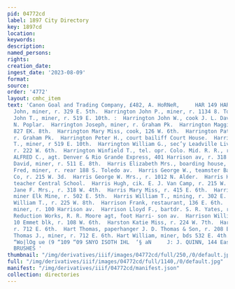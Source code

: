 ```yaml
---
pid: 04772cd
label: 1897 City Directory
key: 1897cd
location: 
keywords: 
description: 
named_persons: 
rights: 
creation_date: 
ingest_date: '2023-08-09'
format: 
source: 
order: '4772'
layout: cmhc_item
text: 'Canon Goal and Trading Company, £482, A. HoRNeR,     HAR 149 HAR     Harrington
  John, miner, r. 329 E. 5th.  Harrington John P., miner, r. 1134 8. Toledo av.  Harrington
  John T., miner, r. 519 E. 10th. :  Harrington John W., cook J. L. Davison, 1311
  N. Poplar.  Harrington Joseph, miner, r. Graham Pk.  Harrington Maggie Mrs., r.
  827 EK. 8th.  Harrington Mary Miss, cook, 126 W. 6th.  Harrington Patrick C., miner,
  r. Graham Pk.  Harrington Peter H., court bailiff Court House.  Harrington Timothy
  T., miner, r 519 E. 10th.  Harrington William G., sec’y Leadville Live Stock Co,
  r. 222 W. 6th.  Harrington Winfield T., tel. opr. Colo. Mid. R. R., r. 417 W. 4th.  HARRIS
  ALFRED C., agt. Denver & Rio Grande Express, 401 Harrison av, r. 318 W. 4th.  Harris
  David, miner, r. 511 E. 8th.  Harris Elizabeth Mrs., boarding house, 415 EK. 6th.  Harris
  Fred, miner, r. rear 188 S. Toledo av.  Harris George W., teamster Baldwin Coal
  Co, r. 215 W. 3d.  Harris George W. Mrs., r. 1012 N. Alder.  Harris Harriet A. Miss,
  teacher Central School.  Harris Hugh, cik. E. J. Van Camp, r. 215 W. 3d.  Harris
  Jane F. Mrs., r. 318 W. 4th.  Harris Mary Miss, r. 415 E. 6th.  Harris William,
  miner Elk Mine, r. 502 E. 5th.  Harris William T., mining, r. 302 E. 6th.  Harris
  William T., r. 225 W. 8th.  Harrison Frank, restaurant, 136 E. 6th.  Harrison John,
  miner, r. 100 Harrison av.  Harrison Lloyd F., bartdr. S. R. Yates, r. 108 W. 6th.  Harrison
  Reduction Works, R. R. Moore agt, foot Harri- son av.  Harrison William H., lawyer
  10 Emmet blk, r. 108 W. 6th.  Harston Katie Miss, r. 224 W. 7th.  Hart Thomas, miner,
  r. 712 E. 6th.  Hart Thomas, paperhanger J. D. Thomas & Son, r. 208 E. 5th.  Hart
  Thomas J., miner, r. 712 E. 6th. Hart William, miner, bds 532 E. 4th.     roy uariod,
  “Wo|lOg ue (9 “109 “09 SNYO ISOTH IHL  ‘§ aN     J: J. QUINN, 144 East Fifth Street.
  BRUSHES '
thumbnail: "/img/derivatives/iiif/images/04772cd/full/250,/0/default.jpg"
full: "/img/derivatives/iiif/images/04772cd/full/1140,/0/default.jpg"
manifest: "/img/derivatives/iiif/04772cd/manifest.json"
collection: directories
---
```


